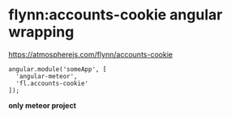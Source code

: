 # flynn:accounts-cookie angular wrapping
https://atmospherejs.com/flynn/accounts-cookie

```
angular.module('someApp', [
  'angular-meteor',
  'fl.accounts-cookie'
]);
```

**only meteor project**